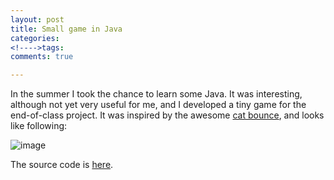 ```yaml
---
layout: post
title: Small game in Java 
categories: 
<!---->tags: 
comments: true

---
```


In the summer I took the chance to learn some Java. It was interesting, although not yet very useful for me, and I developed a tiny game for the end-of-class project. It was inspired by the awesome [cat bounce](http://cat-bounce.com/), and looks like following:

![image]({{site.baseurl}}/img/longcatbounce.gif)

The source code is [here](https://github.com/yzjing/LongCatBounce).

